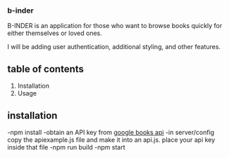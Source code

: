### b-inder
B-INDER is an application for those who want to browse books quickly for either themselves or loved ones.

I will be adding user authentication, additional styling, and other features. 

## table of contents
1. Installation
2. Usage

## installation
-npm install
-obtain an API key from [google books api](https://developers.google.com/books/docs/v1/using#APIKey) 
-in server/config copy the apiexample.js file and make it into an api.js. place your api key inside that file
-npm run build
-npm start

